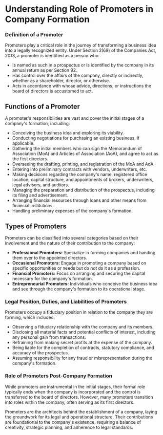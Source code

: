 
# Understanding Role of  Promoters in Company Formation


### Definition of a Promoter
Promoters play a critical role in the journey of transforming a business idea into a legally recognized entity. 
Under Section 2(69) of the Companies Act, 2013, a promoter is identified as a person who:
- Is named as such in a prospectus or is identified by the company in its annual return as per Section 92.
- Has control over the affairs of the company, directly or indirectly, whether as a shareholder, director, or otherwise.
- Acts in accordance with whose advice, directions, or instructions the board of directors is accustomed to act.

## Functions of a Promoter
A promoter's responsibilities are vast and cover the initial stages of a company's formation, including:

- Conceiving the business idea and exploring its viability.
- Conducting negotiations for purchasing an existing business, if applicable.
- Gathering the initial members who can sign the Memorandum of Association (MoA) and Articles of Association (AoA), and agree to act as the first directors.
- Overseeing the drafting, printing, and registration of the MoA and AoA.
- Entering into preliminary contracts with vendors, underwriters, etc.
- Making decisions regarding the company's name, registered office location, capital structure, and appointments of brokers, underwriters, legal advisors, and auditors.
- Managing the preparation and distribution of the prospectus, including its filing and advertisement.
- Arranging financial resources through loans and other means from financial institutions.
- Handling preliminary expenses of the company's formation.

## Types of Promoters
Promoters can be classified into several categories based on their involvement and the nature of their contribution to the company:
- **Professional Promoters:** Specialize in forming companies and handing them over to the appointed directors.
- **Occasional Promoters:** Engage in promoting a company based on specific opportunities or needs but do not do it as a profession.
- **Financial Promoters:** Focus on arranging and securing the capital necessary for the company's formation.
- **Entrepreneurial Promoters:** Individuals who conceive the business idea and see through the company's formation to its operational stage.

### Legal Position, Duties, and Liabilities of Promoters
Promoters occupy a fiduciary position in relation to the company they are forming, which includes:
- Observing a fiduciary relationship with the company and its members.
- Disclosing all material facts and potential conflicts of interest, including any personal gain from transactions.
- Refraining from making secret profits at the expense of the company.
- Being liable for the completion of contracts, statutory compliance, and accuracy of the prospectus.
- Assuming responsibility for any fraud or misrepresentation during the company's formation.

### Role of Promoters Post-Company Formation
While promoters are instrumental in the initial stages, their formal role typically ends when the company is incorporated and the control is transferred to the board of directors. However, many promoters transition into roles within the company, often serving as its first directors.

Promoters are the architects behind the establishment of a company, laying the groundwork for its legal and operational structure. Their contributions are foundational to the company's existence, requiring a balance of creativity, strategic planning, and adherence to legal standards.


